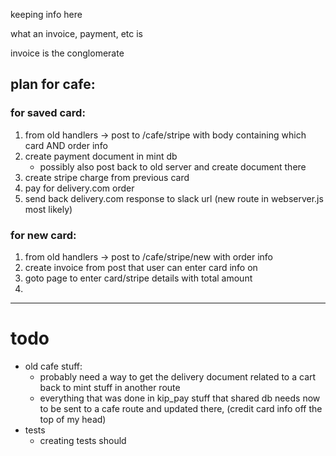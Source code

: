 keeping info here

what an invoice, payment, etc is

invoice is the conglomerate 

## plan for cafe:

### for saved card:
1. from old handlers -> post to /cafe/stripe with body containing which card AND order info 
2. create payment document in mint db 
    - possibly also post back to old server and create document there
3. create stripe charge from previous card  
4. pay for delivery.com order 
5. send back delivery.com response to slack url (new route in webserver.js most likely)


### for new card: 
1. from old handlers -> post to /cafe/stripe/new with order info 
2. create invoice from post that user can enter card info on
3. goto page to enter card/stripe details with total amount 
4. 



---

# todo

- old cafe stuff: 
    + probably need a way to get the delivery document related to a cart back to mint stuff in another route
    + everything that was done in kip_pay stuff that shared db needs now to be sent to a cafe route and updated there, (credit card info off the top of my head)
- tests
    + creating tests should 